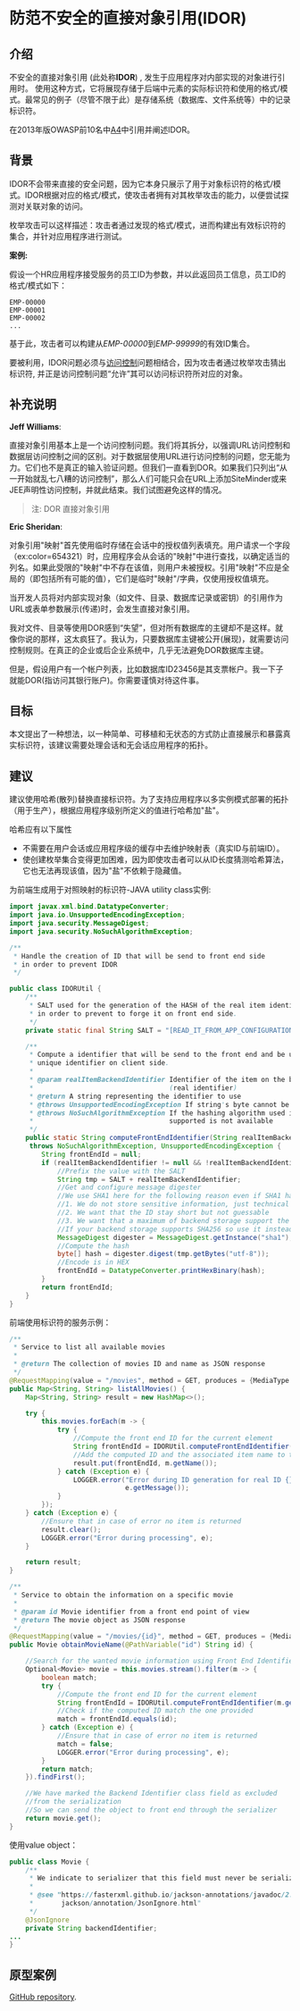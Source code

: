 # 防范不安全的直接对象引用(IDOR)

## 介绍

不安全的直接对象引用 (此处称**IDOR**) , 发生于应用程序对内部实现的对象进行引用时。 使用这种方式，它将展现存储于后端中元素的实际标识符和使用的格式/模式。最常见的例子（尽管不限于此）是存储系统（数据库、文件系统等）中的记录标识符。

在2013年版OWASP前10名中[A4](https://wiki.owasp.org/index.php/Top_10_2013-A4-Insecure_Direct_Object_References)中引用并阐述IDOR。

## 背景

IDOR不会带来直接的安全问题，因为它本身只展示了用于对象标识符的格式/模式。IDOR根据对应的格式/模式，使攻击者拥有对其枚举攻击的能力，以便尝试探测对关联对象的访问。 

枚举攻击可以这样描述：攻击者通过发现的格式/模式，进而构建出有效标识符的集合，并针对应用程序进行测试。

**案例:**

假设一个HR应用程序接受服务的员工ID为参数，并以此返回员工信息，员工ID的格式/模式如下：

```text
EMP-00000
EMP-00001
EMP-00002
...
```

基于此，攻击者可以构建从*EMP-00000*到*EMP-99999*的有效ID集合。

要被利用，IDOR问题必须与[访问控制](./cheatsheets/Access_Control_Cheat_Sheet.md)问题相结合，因为攻击者通过枚举攻击猜出标识符, 并正是访问控制问题“允许”其可以访问标识符所对应的对象。

## 补充说明

**Jeff Williams**:

直接对象引用基本上是一个访问控制问题。我们将其拆分，以强调URL访问控制和数据层访问控制之间的区别。对于数据层使用URL进行访问控制的问题，您无能为力。它们也不是真正的输入验证问题。但我们一直看到DOR。如果我们只列出“从一开始就乱七八糟的访问控制”，那么人们可能只会在URL上添加SiteMinder或来JEE声明性访问控制，并就此结束。我们试图避免这样的情况。

> 注: DOR 直接对象引用

**Eric Sheridan**:

对象引用"映射"首先使用临时存储在会话中的授权值列表填充。用户请求一个字段（ex:color=654321）时，应用程序会从会话的"映射"中进行查找，以确定适当的列名。如果此受限的"映射"中不存在该值，则用户未被授权。引用"映射"不应是全局的（即包括所有可能的值），它们是临时"映射"/字典，仅使用授权值填充。

当开发人员将对内部实现对象（如文件、目录、数据库记录或密钥）的引用作为URL或表单参数展示(传递)时，会发生直接对象引用。

我对文件、目录等使用DOR感到“失望”，但对所有数据库的主键却不是这样。就像你说的那样，这太疯狂了。我认为，只要数据库主键被公开(展现)，就需要访问控制规则。在真正的企业或后企业系统中，几乎无法避免DOR数据库主键。

但是，假设用户有一个帐户列表，比如数据库ID23456是其支票帐户。我一下子就能DOR(指访问其银行账户)。你需要谨慎对待这件事。 

## 目标

本文提出了一种想法，以一种简单、可移植和无状态的方式防止直接展示和暴露真实标识符，该建议需要处理会话和无会话应用程序的拓扑。

## 建议

建议使用哈希(散列)替换直接标识符。为了支持应用程序以多实例模式部署的拓扑（用于生产），根据应用程序级别所定义的值进行哈希加"盐"。

哈希应有以下属性

- 不需要在用户会话或应用程序级的缓存中去维护映射表（真实ID与前端ID）。
- 使创建枚举集合变得更加困难，因为即使攻击者可以从ID长度猜测哈希算法，它也无法再现该值，因为"盐"不依赖于隐藏值。

为前端生成用于对照映射的标识符-JAVA utility class实例:

``` java
import javax.xml.bind.DatatypeConverter;
import java.io.UnsupportedEncodingException;
import java.security.MessageDigest;
import java.security.NoSuchAlgorithmException;

/**
 * Handle the creation of ID that will be send to front end side
 * in order to prevent IDOR
 */

public class IDORUtil {
    /**
     * SALT used for the generation of the HASH of the real item identifier
     * in order to prevent to forge it on front end side.
     */
    private static final String SALT = "[READ_IT_FROM_APP_CONFIGURATION]";

    /**
     * Compute a identifier that will be send to the front end and be used as item
     * unique identifier on client side.
     *
     * @param realItemBackendIdentifier Identifier of the item on the backend storage
     *                                  (real identifier)
     * @return A string representing the identifier to use
     * @throws UnsupportedEncodingException If string's byte cannot be obtained
     * @throws NoSuchAlgorithmException If the hashing algorithm used is not
     *                                  supported is not available
     */
    public static String computeFrontEndIdentifier(String realItemBackendIdentifier)
     throws NoSuchAlgorithmException, UnsupportedEncodingException {
        String frontEndId = null;
        if (realItemBackendIdentifier != null && !realItemBackendIdentifier.trim().isEmpty()) {
            //Prefix the value with the SALT
            String tmp = SALT + realItemBackendIdentifier;
            //Get and configure message digester
            //We use SHA1 here for the following reason even if SHA1 have now potential collision:
            //1. We do not store sensitive information, just technical ID
            //2. We want that the ID stay short but not guessable
            //3. We want that a maximum of backend storage support the algorithm used in order to compute it in selection query/request
            //If your backend storage supports SHA256 so use it instead of SHA1
            MessageDigest digester = MessageDigest.getInstance("sha1");
            //Compute the hash
            byte[] hash = digester.digest(tmp.getBytes("utf-8"));
            //Encode is in HEX
            frontEndId = DatatypeConverter.printHexBinary(hash);
        }
        return frontEndId;
    }
}
```

前端使用标识符的服务示例：

``` java
/**
 * Service to list all available movies
 *
 * @return The collection of movies ID and name as JSON response
 */
@RequestMapping(value = "/movies", method = GET, produces = {MediaType.APPLICATION_JSON_VALUE})
public Map<String, String> listAllMovies() {
    Map<String, String> result = new HashMap<>();

    try {
        this.movies.forEach(m -> {
            try {
                //Compute the front end ID for the current element
                String frontEndId = IDORUtil.computeFrontEndIdentifier(m.getBackendIdentifier());
                //Add the computed ID and the associated item name to the result map
                result.put(frontEndId, m.getName());
            } catch (Exception e) {
                LOGGER.error("Error during ID generation for real ID {}: {}", m.getBackendIdentifier(),
                             e.getMessage());
            }
        });
    } catch (Exception e) {
        //Ensure that in case of error no item is returned
        result.clear();
        LOGGER.error("Error during processing", e);
    }

    return result;
}

/**
 * Service to obtain the information on a specific movie
 *
 * @param id Movie identifier from a front end point of view
 * @return The movie object as JSON response
 */
@RequestMapping(value = "/movies/{id}", method = GET, produces = {MediaType.APPLICATION_JSON_VALUE})
public Movie obtainMovieName(@PathVariable("id") String id) {

    //Search for the wanted movie information using Front End Identifier
    Optional<Movie> movie = this.movies.stream().filter(m -> {
        boolean match;
        try {
            //Compute the front end ID for the current element
            String frontEndId = IDORUtil.computeFrontEndIdentifier(m.getBackendIdentifier());
            //Check if the computed ID match the one provided
            match = frontEndId.equals(id);
        } catch (Exception e) {
            //Ensure that in case of error no item is returned
            match = false;
            LOGGER.error("Error during processing", e);
        }
        return match;
    }).findFirst();

    //We have marked the Backend Identifier class field as excluded
    //from the serialization
    //So we can send the object to front end through the serializer
    return movie.get();
}
```

使用value object：

``` java
public class Movie {
    /**
     * We indicate to serializer that this field must never be serialized
     *
     * @see "https://fasterxml.github.io/jackson-annotations/javadoc/2.5/com/fasterxml/
     *       jackson/annotation/JsonIgnore.html"
     */
    @JsonIgnore
    private String backendIdentifier;
...
}
```

## 原型案例

[GitHub repository](https://github.com/righettod/poc-idor).